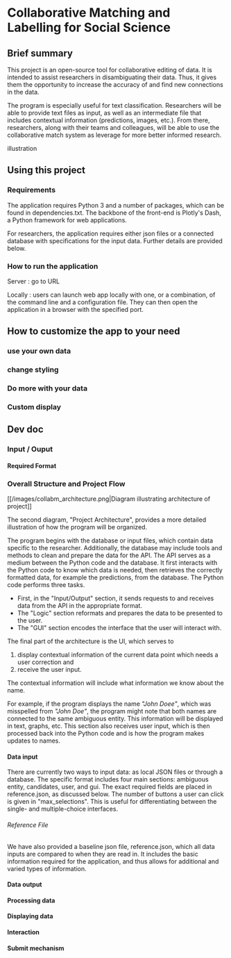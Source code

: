 # Collaborative Matching and Labelling for Social Science #

## Brief summary ##
  This project is an open-source tool for collaborative editing of data. It is intended to assist researchers in disambiguating their data. Thus, it gives them the opportunity to increase the accuracy of and find new connections in the data. 
  
  The program is especially useful for text classification. Researchers will be able to provide text files as input, as well as an intermediate file that includes contextual information (predictions, images, etc.). From there, researchers, along with their teams and colleagues, will be able to use the collaborative match system as leverage for more better informed research.

illustration

## Using this project ##
### Requirements ###
  The application requires Python 3 and a number of packages, which can be found in dependencies.txt. 
  The backbone of the front-end is Plotly's Dash, a Python framework for web applications.
  
  For researchers, the application requires either json files or a connected database with specifications for the input data. Further details are provided below.

  
### How to run the application ###
  Server : go to URL
  
  Locally : users can launch web app locally with one, or a combination, of the command line and a configuration file. They can then open the application in a browser with the specified port.

## How to customize the app to your need ##
### use your own data ###
### change styling ###
### Do more with your data ###
### Custom display ###

## Dev doc ##

### Input / Ouput ###
#### Required Format ####

### Overall Structure and Project Flow ###

[[/images/collabm_architecture.png|Diagram illustrating architecture of project]]

The second diagram, "Project Architecture", provides a more detailed illustration of how the program will be organized.

The program begins with the database or input files, which contain data specific to the researcher. Additionally, the database may include tools and methods to clean and prepare the data for the API. The API serves as a medium between the Python code and the database.
It first interacts with the Python code to know which data is needed, then retrieves the correctly formatted data, for example the predictions, from the database.
The Python code performs three tasks.

- First, in the "Input/Output" section, it sends requests to and receives data from the API in the appropriate format. 
- The "Logic" section reformats and prepares the data to be presented to the user.
- The "GUI" section encodes the interface that the user will interact with.

The final part of the architecture is the UI, which serves to 
1. display contextual information of the current data point which needs a user correction and 
2. receive the user input.

The contextual information will include what information we know about the name.

For example, if the program displays the name *"John Doee"*, which was misspelled from *"John Doe"*, the program might note that both names are connected to the same ambiguous entity.
This information will be displayed in text, graphs, etc. This section also receives user input, which is then processed back into the Python code and is how the program makes updates to names.

#### Data input

There are currently two ways to input data: as local JSON files or through a database. The specific format includes four main sections: ambiguous entity, candidates, user, and gui. The exact required fields are placed in reference.json, as discussed below. The number of buttons a user can click is given in "max_selections". This is useful for differentiating between the single- and multiple-choice interfaces. 

###### Reference File

We have also provided a baseline json file, reference.json, which all data inputs are compared to when they are read in. It includes the basic information required for the application, and thus allows for additional and varied types of information. 


#### Data output
#### Processing data
#### Displaying data
#### Interaction
#### Submit mechanism
